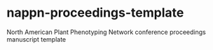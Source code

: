 # nappn-proceedings-template
North American Plant Phenotyping Network conference proceedings manuscript template
